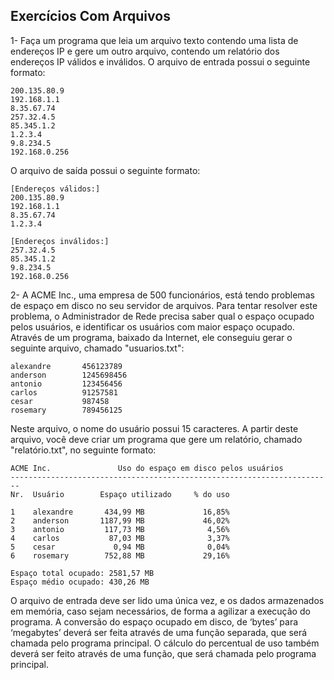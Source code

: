 ## Exercícios Com Arquivos
1- Faça um programa que leia um arquivo texto contendo uma lista de endereços IP e gere um outro arquivo, contendo um 
relatório dos endereços IP válidos e inválidos. O arquivo de entrada possui o seguinte formato:
```
200.135.80.9
192.168.1.1
8.35.67.74
257.32.4.5
85.345.1.2
1.2.3.4
9.8.234.5
192.168.0.256
```
O arquivo de saída possui o seguinte formato:
```
[Endereços válidos:]
200.135.80.9
192.168.1.1
8.35.67.74
1.2.3.4

[Endereços inválidos:]
257.32.4.5
85.345.1.2
9.8.234.5
192.168.0.256
```

2- A ACME Inc., uma empresa de 500 funcionários, está tendo problemas de espaço em disco no seu servidor de arquivos. 
Para tentar resolver este problema, o Administrador de Rede precisa saber qual o espaço ocupado pelos usuários, e 
identificar os usuários com maior espaço ocupado. Através de um programa, baixado da Internet, ele conseguiu gerar o 
seguinte arquivo, chamado "usuarios.txt":
```
alexandre       456123789
anderson        1245698456
antonio         123456456
carlos          91257581
cesar           987458
rosemary        789456125
```
Neste arquivo, o nome do usuário possui 15 caracteres. A partir deste arquivo, você deve criar um programa que gere um 
relatório, chamado "relatório.txt", no seguinte formato:
```
ACME Inc.               Uso do espaço em disco pelos usuários
------------------------------------------------------------------------
Nr.  Usuário        Espaço utilizado     % do uso

1    alexandre       434,99 MB             16,85%
2    anderson       1187,99 MB             46,02%
3    antonio         117,73 MB              4,56%
4    carlos           87,03 MB              3,37%
5    cesar             0,94 MB              0,04%
6    rosemary        752,88 MB             29,16%

Espaço total ocupado: 2581,57 MB
Espaço médio ocupado: 430,26 MB
```
O arquivo de entrada deve ser lido uma única vez, e os dados armazenados em memória, caso sejam necessários, de forma a 
agilizar a execução do programa. A conversão do espaço ocupado em disco, de ‘bytes’ para ‘megabytes’ deverá ser feita 
através de uma função separada, que será chamada pelo programa principal. O cálculo do percentual de uso também deverá 
ser feito através de uma função, que será chamada pelo programa principal.
